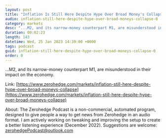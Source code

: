 ```yaml
---
layout: post
title: "Inflation Is Still Here Despite Hype Over Broad Money's Collapse"
audio: inflation-still-here-despite-hype-over-broad-moneys-collapse-0
category: markets
desc: "...M2, and its narrow-money counterpart M1, are misunderstood in their impact on the economy."
duration: 00:02:23
length: 143
datetime: Wed, 25 Jan 2023 14:39:00 +0000
tags: podcast
guid: inflation-still-here-despite-hype-over-broad-moneys-collapse-0
order: 0
---
```

...M2, and its narrow-money counterpart M1, are misunderstood in their impact on the economy.

Link: [https://www.zerohedge.com/markets/inflation-still-here-despite-hype-over-broad-moneys-collapse](https://www.zerohedge.com/markets/inflation-still-here-despite-hype-over-broad-moneys-collapse)

About: The Zerohedge Podcast is a non-commercial, automated program, designed to give people a way to get news from Zerohedge in an audio format.  I am actively working on tweaking and improving the setup to create a better listening experience (December 2022).  Suggestions are welcome: [zerohedgePodcast@outlook.com](mailto:zerohedgePodcast@outlook.com)